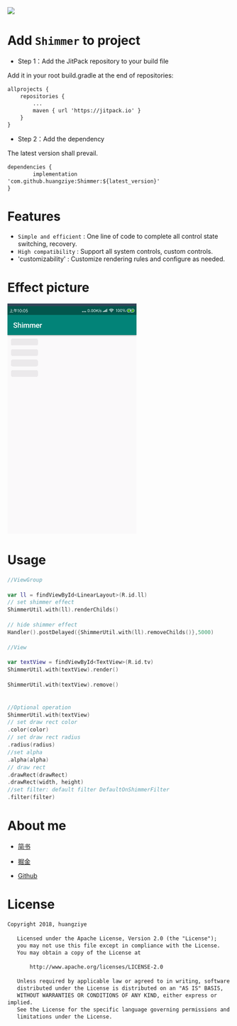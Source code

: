
[![](https://jitpack.io/v/huangziye/Shimmer.svg)](https://jitpack.io/#huangziye/Shimmer)

# Add ` Shimmer ` to project

- Step 1：Add the JitPack repository to your build file

Add it in your root build.gradle at the end of repositories:

```android
allprojects {
    repositories {
        ...
        maven { url 'https://jitpack.io' }
    }
}
```

- Step 2：Add the dependency

The latest version shall prevail.

```android
dependencies {
        implementation 'com.github.huangziye:Shimmer:${latest_version}'
}
```

# Features

- `Simple and efficient` : One line of code to complete all control state switching, recovery.
- `High compatibility` : Support all system controls, custom controls.
- 'customizability' : Customize rendering rules and configure as needed.


# Effect picture


![微光效果图](https://github.com/huangziye/Shimmer/blob/master/screenshot/shimmer.gif)


# Usage

```Kotlin
//ViewGroup

var ll = findViewById<LinearLayout>(R.id.ll)
// set shimmer effect
ShimmerUtil.with(ll).renderChilds()

// hide shimmer effect
Handler().postDelayed({ShimmerUtil.with(ll).removeChilds()},5000)

//View

var textView = findViewById<TextView>(R.id.tv)
ShimmerUtil.with(textView).render()

ShimmerUtil.with(textView).remove()


//Optional operation
ShimmerUtil.with(textView)
// set draw rect color
.color(color)
// set draw rect radius
.radius(radius)
//set alpha
.alpha(alpha)
// draw rect
.drawRect(drawRect)
.drawRect(width, height)
//set filter: default filter DefaultOnShimmerFilter
.filter(filter)
```







# About me


- [简书](https://user-gold-cdn.xitu.io/2018/7/26/164d5709442f7342)

- [掘金](https://juejin.im/user/5ad93382518825671547306b)

- [Github](https://github.com/huangziye)


# License

```
Copyright 2018, huangziye

   Licensed under the Apache License, Version 2.0 (the "License");
   you may not use this file except in compliance with the License.
   You may obtain a copy of the License at

       http://www.apache.org/licenses/LICENSE-2.0

   Unless required by applicable law or agreed to in writing, software
   distributed under the License is distributed on an "AS IS" BASIS,
   WITHOUT WARRANTIES OR CONDITIONS OF ANY KIND, either express or implied.
   See the License for the specific language governing permissions and
   limitations under the License.
```



